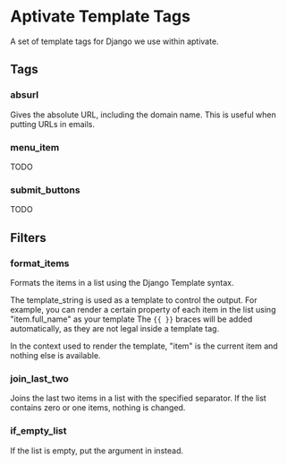 Aptivate Template Tags
======================

A set of template tags for Django we use within aptivate.

Tags
----

### absurl

Gives the absolute URL, including the domain name.  This is useful when putting
URLs in emails.

### menu_item

TODO

### submit_buttons

TODO

Filters
-------

### format_items

Formats the items in a list using the Django Template syntax.

The template_string is used as a template to control the output.
For example, you can render a certain property of each item in the
list using "item.full_name" as your template The `{{ }}` braces will be
added automatically, as they are not legal inside a template tag.

In the context used to render the template, "item" is the current item
and nothing else is available.

### join_last_two

Joins the last two items in a list with the specified separator.
If the list contains zero or one items, nothing is changed.

### if_empty_list

If the list is empty, put the argument in instead.
